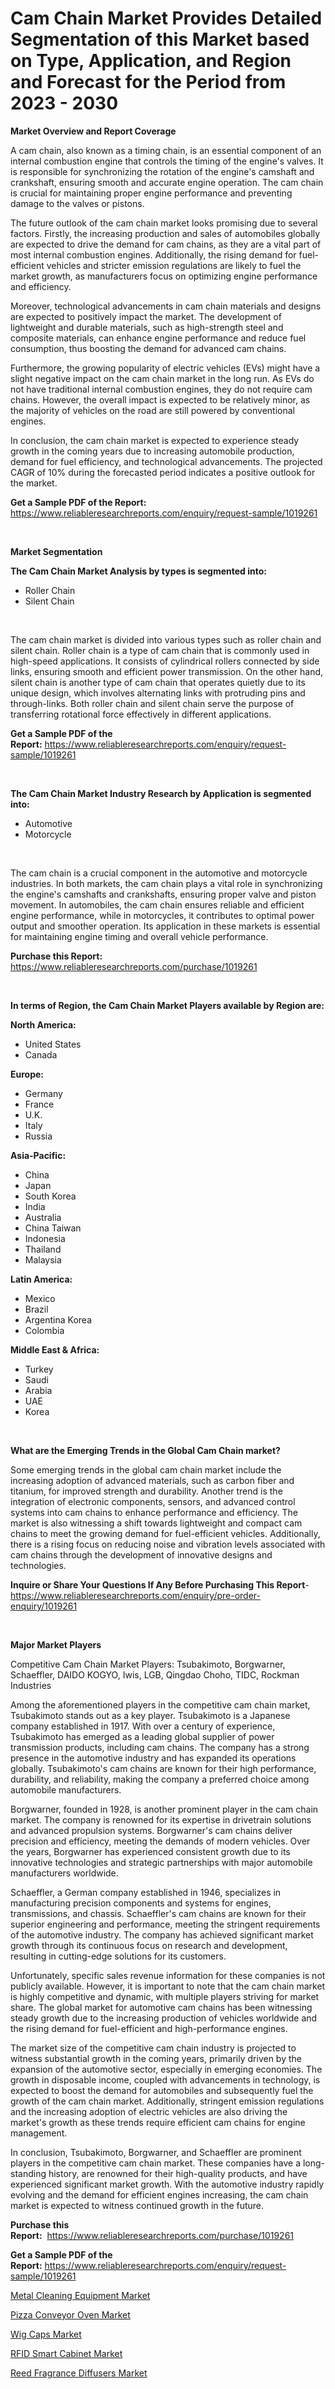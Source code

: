 <p><h1>Cam Chain Market Provides Detailed Segmentation of this Market based on Type, Application, and Region and Forecast for the Period from 2023 - 2030</h1></p><p><strong>Market Overview and Report Coverage</strong></p>
<p><p>A cam chain, also known as a timing chain, is an essential component of an internal combustion engine that controls the timing of the engine's valves. It is responsible for synchronizing the rotation of the engine's camshaft and crankshaft, ensuring smooth and accurate engine operation. The cam chain is crucial for maintaining proper engine performance and preventing damage to the valves or pistons.</p><p>The future outlook of the cam chain market looks promising due to several factors. Firstly, the increasing production and sales of automobiles globally are expected to drive the demand for cam chains, as they are a vital part of most internal combustion engines. Additionally, the rising demand for fuel-efficient vehicles and stricter emission regulations are likely to fuel the market growth, as manufacturers focus on optimizing engine performance and efficiency.</p><p>Moreover, technological advancements in cam chain materials and designs are expected to positively impact the market. The development of lightweight and durable materials, such as high-strength steel and composite materials, can enhance engine performance and reduce fuel consumption, thus boosting the demand for advanced cam chains.</p><p>Furthermore, the growing popularity of electric vehicles (EVs) might have a slight negative impact on the cam chain market in the long run. As EVs do not have traditional internal combustion engines, they do not require cam chains. However, the overall impact is expected to be relatively minor, as the majority of vehicles on the road are still powered by conventional engines.</p><p>In conclusion, the cam chain market is expected to experience steady growth in the coming years due to increasing automobile production, demand for fuel efficiency, and technological advancements. The projected CAGR of 10% during the forecasted period indicates a positive outlook for the market.</p></p>
<p><strong>Get a Sample PDF of the Report:</strong> <a href="https://www.reliableresearchreports.com/enquiry/request-sample/1019261">https://www.reliableresearchreports.com/enquiry/request-sample/1019261</a></p>
<p>&nbsp;</p>
<p><strong>Market Segmentation</strong></p>
<p><strong>The Cam Chain Market Analysis by types is segmented into:</strong></p>
<p><ul><li>Roller Chain</li><li>Silent Chain</li></ul></p>
<p>&nbsp;</p>
<p><p>The cam chain market is divided into various types such as roller chain and silent chain. Roller chain is a type of cam chain that is commonly used in high-speed applications. It consists of cylindrical rollers connected by side links, ensuring smooth and efficient power transmission. On the other hand, silent chain is another type of cam chain that operates quietly due to its unique design, which involves alternating links with protruding pins and through-links. Both roller chain and silent chain serve the purpose of transferring rotational force effectively in different applications.</p></p>
<p><strong>Get a Sample PDF of the Report:</strong>&nbsp;<a href="https://www.reliableresearchreports.com/enquiry/request-sample/1019261">https://www.reliableresearchreports.com/enquiry/request-sample/1019261</a></p>
<p>&nbsp;</p>
<p><strong>The Cam Chain Market Industry Research by Application is segmented into:</strong></p>
<p><ul><li>Automotive</li><li>Motorcycle</li></ul></p>
<p>&nbsp;</p>
<p><p>The cam chain is a crucial component in the automotive and motorcycle industries. In both markets, the cam chain plays a vital role in synchronizing the engine's camshafts and crankshafts, ensuring proper valve and piston movement. In automobiles, the cam chain ensures reliable and efficient engine performance, while in motorcycles, it contributes to optimal power output and smoother operation. Its application in these markets is essential for maintaining engine timing and overall vehicle performance.</p></p>
<p><strong>Purchase this Report:</strong>&nbsp; <a href="https://www.reliableresearchreports.com/purchase/1019261">https://www.reliableresearchreports.com/purchase/1019261</a></p>
<p>&nbsp;</p>
<p><strong>In terms of Region, the Cam Chain Market Players available by Region are:</strong></p>
<p>
    <p> <strong> North America: </strong>
        <ul>
            <li>United States</li>
            <li>Canada</li>
        </ul>
        </p> 
    <p> <strong> Europe: </strong>
        <ul>
            <li>Germany</li>
            <li>France</li>
            <li>U.K.</li>
            <li>Italy</li>
            <li>Russia</li>
        </ul>
        </p> 
    <p> <strong> Asia-Pacific: </strong>
        <ul>
            <li>China</li>
            <li>Japan</li>
            <li>South Korea</li>
            <li>India</li>
            <li>Australia</li>
            <li>China Taiwan</li>
            <li>Indonesia</li>
            <li>Thailand</li>
            <li>Malaysia</li>
        </ul>
        </p> 
    <p> <strong> Latin America: </strong>
        <ul>
            <li>Mexico</li>
            <li>Brazil</li>
            <li>Argentina Korea</li>
            <li>Colombia</li>
        </ul>
        </p> 
    <p> <strong> Middle East & Africa: </strong>
        <ul>
            <li>Turkey</li>
            <li>Saudi</li>
            <li>Arabia</li>
            <li>UAE</li>
            <li>Korea</li>
        </ul>
    </p>
    </p>
<p>&nbsp;</p>
<p><strong>What are the Emerging Trends in the Global Cam Chain market?</strong></p>
<p><p>Some emerging trends in the global cam chain market include the increasing adoption of advanced materials, such as carbon fiber and titanium, for improved strength and durability. Another trend is the integration of electronic components, sensors, and advanced control systems into cam chains to enhance performance and efficiency. The market is also witnessing a shift towards lightweight and compact cam chains to meet the growing demand for fuel-efficient vehicles. Additionally, there is a rising focus on reducing noise and vibration levels associated with cam chains through the development of innovative designs and technologies.</p></p>
<p><strong>Inquire or Share Your Questions If Any Before Purchasing This Report</strong>- <a href="https://www.reliableresearchreports.com/enquiry/pre-order-enquiry/1019261">https://www.reliableresearchreports.com/enquiry/pre-order-enquiry/1019261</a></p>
<p>&nbsp;</p>
<p><strong>Major Market Players</strong></p>
<p><p>Competitive Cam Chain Market Players: Tsubakimoto, Borgwarner, Schaeffler, DAIDO KOGYO, Iwis, LGB, Qingdao Choho, TIDC, Rockman Industries</p><p>Among the aforementioned players in the competitive cam chain market, Tsubakimoto stands out as a key player. Tsubakimoto is a Japanese company established in 1917. With over a century of experience, Tsubakimoto has emerged as a leading global supplier of power transmission products, including cam chains. The company has a strong presence in the automotive industry and has expanded its operations globally. Tsubakimoto's cam chains are known for their high performance, durability, and reliability, making the company a preferred choice among automobile manufacturers.</p><p>Borgwarner, founded in 1928, is another prominent player in the cam chain market. The company is renowned for its expertise in drivetrain solutions and advanced propulsion systems. Borgwarner's cam chains deliver precision and efficiency, meeting the demands of modern vehicles. Over the years, Borgwarner has experienced consistent growth due to its innovative technologies and strategic partnerships with major automobile manufacturers worldwide.</p><p>Schaeffler, a German company established in 1946, specializes in manufacturing precision components and systems for engines, transmissions, and chassis. Schaeffler's cam chains are known for their superior engineering and performance, meeting the stringent requirements of the automotive industry. The company has achieved significant market growth through its continuous focus on research and development, resulting in cutting-edge solutions for its customers.</p><p>Unfortunately, specific sales revenue information for these companies is not publicly available. However, it is important to note that the cam chain market is highly competitive and dynamic, with multiple players striving for market share. The global market for automotive cam chains has been witnessing steady growth due to the increasing production of vehicles worldwide and the rising demand for fuel-efficient and high-performance engines.</p><p>The market size of the competitive cam chain industry is projected to witness substantial growth in the coming years, primarily driven by the expansion of the automotive sector, especially in emerging economies. The growth in disposable income, coupled with advancements in technology, is expected to boost the demand for automobiles and subsequently fuel the growth of the cam chain market. Additionally, stringent emission regulations and the increasing adoption of electric vehicles are also driving the market's growth as these trends require efficient cam chains for engine management.</p><p>In conclusion, Tsubakimoto, Borgwarner, and Schaeffler are prominent players in the competitive cam chain market. These companies have a long-standing history, are renowned for their high-quality products, and have experienced significant market growth. With the automotive industry rapidly evolving and the demand for efficient engines increasing, the cam chain market is expected to witness continued growth in the future.</p></p>
<p><strong>Purchase this Report:</strong>&nbsp;&nbsp;<a href="https://www.reliableresearchreports.com/purchase/1019261">https://www.reliableresearchreports.com/purchase/1019261</a></p>
<p></p>
<p><strong>Get a Sample PDF of the Report:</strong>&nbsp;<a href="https://www.reliableresearchreports.com/enquiry/request-sample/1019261">https://www.reliableresearchreports.com/enquiry/request-sample/1019261</a></p>
<p><p><a href="https://www.linkedin.com/pulse/metal-cleaning-equipment-market-insights-players-forecast-3hase/">Metal Cleaning Equipment Market</a></p><p><a href="https://www.linkedin.com/pulse/pizza-conveyor-oven-market-size-share-global-analysis-report-yez0e/">Pizza Conveyor Oven Market</a></p><p><a href="https://medium.com/@thadnader/wig-caps-market-size-reveals-the-best-marketing-channels-in-global-industry-91c68dc53e0f">Wig Caps Market</a></p><p><a href="https://www.linkedin.com/pulse/rfid-smart-cabinet-market-challenges-opportunities-osaje/">RFID Smart Cabinet Market</a></p><p><a href="https://medium.com/@amyjacobi1918/reed-fragrance-diffusers-market-trends-forecast-and-competitive-analysis-to-2030-cc2818daf243">Reed Fragrance Diffusers Market</a></p></p>